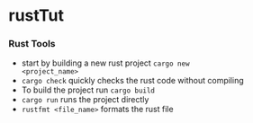 # rustTut

### Rust Tools

- start by building a new rust project <code>cargo new <project_name></code>
- <code>cargo check</code> quickly checks the rust code without compiling
- To build the project run <code>cargo build</code>
- <code>cargo run</code> runs the project directly
- <code>rustfmt <file_name></code> formats the rust file
